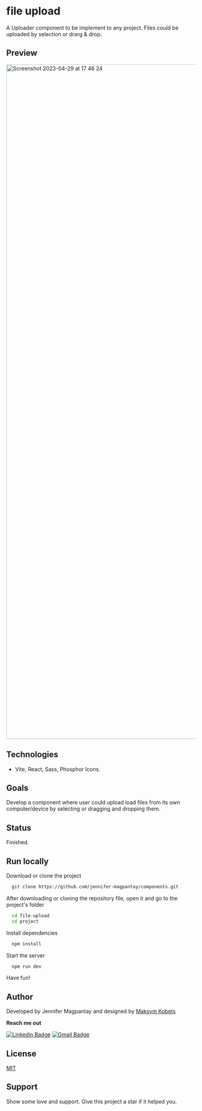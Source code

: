 # file upload

A Uploader component to be implement to any project. Files could be uploaded by selection or drarg & drop.

## Preview
<img width="1792" alt="Screenshot 2023-04-29 at 17 46 24" src="https://user-images.githubusercontent.com/56962997/235311581-3aa3e339-1788-45fb-9e81-b83608ffa0a9.png">

## Technologies

- Vite, React, Sass, Phosphor Icons.

## Goals

Develop a component where user could upload load files from its own computer/device by selecting or dragging and dropping them.

## Status

Finished.

## Run locally

Download or clone the project

```bash
  git clone https://github.com/jennifer-magpantay/components.git
```

After downloading or cloning the repository file, open it and go to the project's folder

```bash
  cd file-upload
  cd project
```

Install dependencies

```bash
  npm install
```

Start the server

```bash
  npm run dev
```

Have fun!

## Author

Developed by Jennifer Magpantay and designed by [Maksym Kobets](https://dribbble.com/kobmax)

**Reach me out**

[![Linkedin Badge](https://img.shields.io/badge/-Jennifer-blue?style=flat-square&logo=Linkedin&logoColor=white&link=https://www.linkedin.com/in/jennifermagpantay/)](https://www.linkedin.com/in/jennifermagpantay/) [![Gmail Badge](https://img.shields.io/badge/-jennifer.magpantay@gmail.com-c14438?style=flat-square&logo=Gmail&logoColor=white&link=mailto:jennifer.magpantay@gmail.com)](mailto:jennifer.magpantay@gmail.com)

## License

[MIT](https://choosealicense.com/licenses/mit/)

## Support

Show some love and support. Give this project a star if it helped you.
